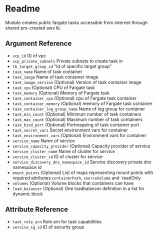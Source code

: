 # Readme

Module creates public fargate tasks accessible from internet through shared pre-created aws lb.

## Argument Reference

 * ```vcp_id``` ID of vpc
 * ```vcp_private_subnets``` Private subnets to create task in
 * ```lb_target_group_id``` "Id of specific target group"
 * ```task_name``` Name of task container
 * ```task_image``` Name of task container image
 * ```task_image_version``` (Optional) Version of task container image
 * ```task_cpu``` (Optional) CPU of Fargate task
 * ```task_memory``` (Optional) Memory of Fargate task
 * ```task_container_cpu``` (Optional) cpu of Fargate task container
 * ```task_container_memory``` (Optional) memory of Fargate task container
 * ```task_container_log_group_name``` Name of log group for container
 * ```task_min_count``` (Optional) Minimum number of task containers
 * ```task_max_count``` (Optional) Maximum number of task containers
 * ```task_bind_port``` (Optional) Portmapping of task container port
 * ```task_secret_vars``` Secret environment vars for container
 * ```task_environment_vars``` (Optional) Environment vars for container
 * ```service_name``` Name of service
 * ```service_capacity_provider``` (Optional) Capacity provider of service
 * ```service_cluster_name``` Name of cluster for service
 * ```service_cluster_id``` ID of cluster for service
 * ```service_discovery_dns_namespace_id``` Service discovery private dns namespace id
 * ```mount_points``` (Optional) List of maps representing mount points with required attributes `containerPath`, `sourceVolume` and `readOnly
 * ```volumes``` (Optional) Volume blocks that containers can have
 * ```load_balancer``` (Optional) One loadbalancer definition in a list for dynamic block

## Attribute Reference

 * ```task_role_arn``` Role arn for task capabilities
 * ```service_sg_id``` ID of security group
